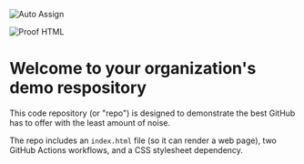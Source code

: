 ![Auto Assign](https://github.com/bugdetectives/demo-repository/actions/workflows/auto-assign.yml/badge.svg)

![Proof HTML](https://github.com/bugdetectives/demo-repository/actions/workflows/proof-html.yml/badge.svg)

# Welcome to your organization's demo respository
This code repository (or "repo") is designed to demonstrate the best GitHub has to offer with the least amount of noise.

The repo includes an `index.html` file (so it can render a web page), two GitHub Actions workflows, and a CSS stylesheet dependency.
